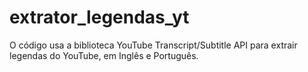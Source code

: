 # extrator_legendas_yt

O código usa a biblioteca YouTube Transcript/Subtitle API para extrair legendas do YouTube, em Inglês e Português.
